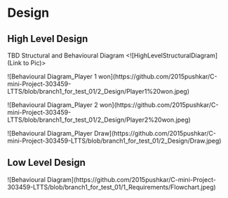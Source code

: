 # Design

## High Level Design 

TBD Structural and Behavioural Diagram
<![HighLevelStructuralDiagram](Link to Pic)>
<p>![Behavioural Diagram_Player 1 won](https://github.com/2015pushkar/C-mini-Project-303459-LTTS/blob/branch1_for_test_01/2_Design/Player1%20won.jpeg)</p>

<p>![Behavioural Diagram_Player 2 won](https://github.com/2015pushkar/C-mini-Project-303459-LTTS/blob/branch1_for_test_01/2_Design/Player2%20won.jpeg)</p>

<p>![Behavioural Diagram_Player Draw](https://github.com/2015pushkar/C-mini-Project-303459-LTTS/blob/branch1_for_test_01/2_Design/Draw.jpeg)</p>

## Low Level Design 

<TBD Structural and Behavioural Diagram>
<![FeaturesLevelStructuralDiagram](Link to Pic)>
![Behavioural Diagram](https://github.com/2015pushkar/C-mini-Project-303459-LTTS/blob/branch1_for_test_01/1_Requirements/Flowchart.jpeg)



